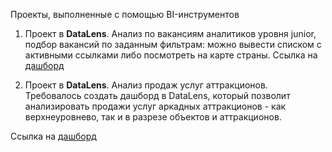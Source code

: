 Проекты, выполненные с помощью BI-инструментов
1. Проект в **DataLens**. Анализ по вакансиям аналитиков уровня junior, подбор вакансий по заданным фильтрам: можно вывести списком с активными ссылками либо посмотреть на карте страны. 
Ссылка на [дашборд](https://datalens.yandex/kf4a315d59b29) 

2. Проект в **DataLens**. Анализ продаж услуг аттракционов.
Требовалось создать дашборд в DataLens, который позволит анализировать продажи услуг аркадных аттракционов - как верхнеуровнево, так и в разрезе объектов и аттракционов.

Ссылка на [дашборд](https://datalens.yandex/orcw5d3oh89md)
